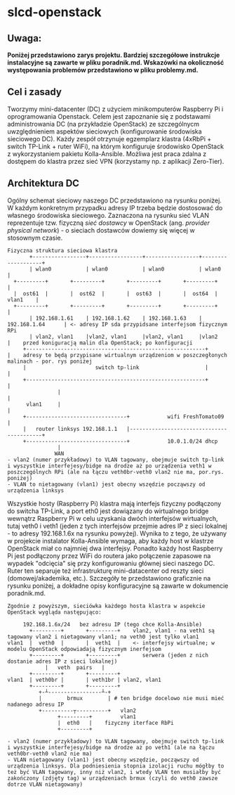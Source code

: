 # slcd-openstack

## Uwaga: ##
**Poniżej przedstawiono zarys projektu. Bardziej szczegółowe instrukcje instalacyjne są zawarte w pliku poradnik.md. Wskazówki na okoliczność występowania problemów przedstawiono w pliku problemy.md.**

## Cel i zasady ## 

Tworzymy mini-datacenter (DC) z użyciem minikomputerów Raspberry Pi i oprogramowania Openstack. Celem jest zapoznanie się z podstawami administrowania DC (na przykładzie OpenStack) ze szczególnycm uwzględnieniem aspektów sieciowych (konfigurowanie środowiska sieciowego DC). Każdy zespół otrzynuje egzemplarz klastra (4xRbPi + switch TP-Link + ruter WiFi), na którym konfiguruje środowisko OpenStack z wykorzystaniem pakietu Kolla-Ansible. Możliwa jest praca zdalna z dostępem do klastra przez sieć VPN (korzystamy np. z aplikacji Zero-Tier).

## Architektura DC ##
Ogólny schemat sieciowy naszego DC przedstawiono na rysunku poniżej. W każdym konkretnym przypadku adresy IP trzeba będzie dostosować do własnego środowiska sieciowego. Zaznaczona na rysunku sieć VLAN reprezentuje tzw. fizyczną _sieć dostawcy_ w OpenStack (ang. _provider physical network_) - o sieciach dostawców dowiemy się więcej w stosownym czasie.

```
Fizyczna struktura sieciowa klastra
       +-----------------+-----------------+-----------------+-------------------+
       | wlan0           | wlan0           | wlan0           | wlan0             |
  +---------+       +---------+       +---------+       +---------+              |
  |  ost61  |       |  ost62  |       |  ost63  |       |  ost64  |     vlan1    |
  +---------+       +---------+       +---------+       +---------+              |
       | 192.168.1.61    | 192.168.1.62    | 192.168.1.63    | 192.168.1.64      | <- adresy IP sda przypidsane interfejsom fizycznym RPi  
       | vlan2, vlan1    |vlan2, vlan1     |vlan2, vlan1     |vlan2              |    przed koniguracją malin dla OpenStack; po konfiguracji 
     +---------------------------------------------------------+                 |    adresy te będą przypisane wirtualnym urządzeniom w poszczegłonych malinach - por. rys poniżej
     |                      switch tp-link                     |                 |
     +---------------------------------------------------------+                 |
                |                                                                |
      vlan1     |                                                                |
     +--------------------------------+            wifi FreshTomato09            |
     |   router linksys 192.168.1.1   |------------------------------------------+
     +--------------------------------+            10.0.1.0/24 dhcp
                |
               WAN
- vlan2 (numer przykładowy) to VLAN tagowany, obejmuje switch tp-link i wyszystkie interfejesy/bidge na drodze aż po urządzenia veth1 w poszczególnych RPi (ale na łączu veth0br-veth0 vlan2 nie ma, por.rys. poniżej)
- VLAN to nietagowany (vlan1) jest obecny wszędzie począwszy od urządzenia linksys
```

Wszystkie hosty (Raspberry Pi) klastra mają interfejs fizyczny podłączony do switcha TP-Link, a port eth0 jest dowiązany do wirtualnego bridge wewnątrz Raspberry Pi w celu uzyskania dwóch interfejsów wirtualnych, tutaj veth0 i veth1 (jeden z tych interfejsów przejmie adres IP z sieci lokalnej - to adresy 192.168.1.6x na rysunku powyżej). Wynika to z tego, że używany w projekcie instalator Kolla-Ansible wymaga, aby każdy host w klastrze OpenStack miał co najmniej dwa interfejsy. Ponadto każdy host Raspberry Pi jest podłączony przez WiFi do routera jako połączenie zapasowe na wypadek "odcięcia" się przy konfigurowaniu głównej sieci naszego DC. Ruter ten separuje też infrastrukturę mini-datacenter od reszty sieci (domowej/akademika, etc.). Szczegóły te przedstawiono graficznie na rysunku poniżej, a dokładne opisy konfiguracyjne są zawarte w dokumencie poradnik.md.

```
Zgodnie z powyższym, sieciówka każdego hosta klastra w aspekcie OpenStack wygląda następująco:

     192.168.1.6x/24   bez adresu IP (tego chce Kolla-Ansible)
       +---------+       +---------+    vlan2, vlan1 - na veth1 są tagowany vlan2 i nietagowany vlan1; na veth0 jest tylko vlan1
vlan1  |  veth0  |       |  veth1  |    <- interfejsy wirtualne; w modelu OpenStack odpowiadają fizycznym inerfejsom 
       +---------+       +---------+       serwera (jeden z nich dostanie adres IP z sieci lokalnej)
            |   veth  pairs   |
       +---------+       +---------+
vlan1  | veth0br |       | veth1br | vlan2, vlan1
       +---------+       +---------+
          +-┴-----------------┴-+
          |        brmux        | # ten bridge docelowo nie musi mieć nadanego adresu IP
          +----------┬----------+   vlan2
                +---------+         vlan1
                |  eth0   |    fizyczny iterface RbPi
                +---------+

- vlan2 (numer przykładowy) to VLAN tagowany, obejmuje switch tp-link i wyszystkie interfejesy/bidge na drodze aż po veth1 (ale na łączu veth0br-veth0 vlan2 nie ma)
- VLAN nietagowany (vlan1) jest obecny wszędzie, począwszy od urządzenia linksys. Dla podniesienia stopnia izolacji ruchu mógłby to też być VLAN tagowany, inny niż vlan2, i wtedy VLAN ten musiałby być zakończony (zdjęty tag) w urządzeniach brmux (czyli do veth0 zawsze dotrze VLAN nietagowany)
```
